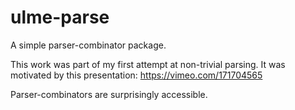 # ulme-parse

A simple parser-combinator package.

This work was part of my first attempt at non-trivial
parsing.  It was motivated by this presentation:
https://vimeo.com/171704565

Parser-combinators are surprisingly accessible.

